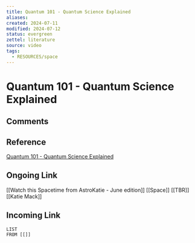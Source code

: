 ```yaml
---
title: Quantum 101 - Quantum Science Explained
aliases: 
created: 2024-07-11
modified: 2024-07-12
status: evergreen
zettel: literature
source: video
tags:
  - RESOURCES/space
---
```

# Quantum 101 - Quantum Science Explained
## Comments

## Reference
[Quantum 101 - Quantum Science Explained](https://perimeterinstitute.ca/quantum-101-quantum-science-explained)
## Ongoing Link
[[Watch this Spacetime from AstroKatie - June edition]]
[[Space]]
[[TBR]]
[[Katie Mack]]
## Incoming Link
```dataview
LIST
FROM [[]]
```



